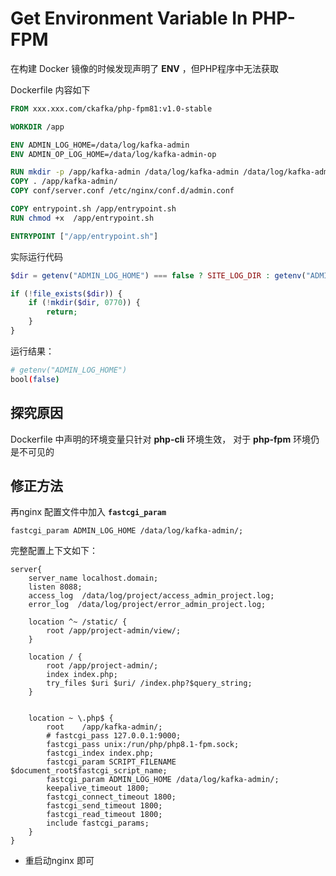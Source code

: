 # Get Environment Variable In PHP-FPM

在构建 Docker 镜像的时候发现声明了 **ENV** ，但PHP程序中无法获取

Dockerfile 内容如下

```Dockerfile
FROM xxx.xxx.com/ckafka/php-fpm81:v1.0-stable

WORKDIR /app

ENV ADMIN_LOG_HOME=/data/log/kafka-admin
ENV ADMIN_OP_LOG_HOME=/data/log/kafka-admin-op

RUN mkdir -p /app/kafka-admin /data/log/kafka-admin /data/log/kafka-admin-op
COPY . /app/kafka-admin/
COPY conf/server.conf /etc/nginx/conf.d/admin.conf

COPY entrypoint.sh /app/entrypoint.sh
RUN chmod +x  /app/entrypoint.sh

ENTRYPOINT ["/app/entrypoint.sh"]
```

实际运行代码

```php
$dir = getenv("ADMIN_LOG_HOME") === false ? SITE_LOG_DIR : getenv("ADMIN_LOG_HOME");

if (!file_exists($dir)) {
    if (!mkdir($dir, 0770)) {
        return;
    }
}
```

运行结果：

```bash
# getenv("ADMIN_LOG_HOME")
bool(false)
```

## 探究原因

Dockerfile 中声明的环境变量只针对 **php-cli** 环境生效， 对于 **php-fpm** 环境仍是不可见的

## 修正方法

再nginx 配置文件中加入 **``fastcgi_param``**

```
fastcgi_param ADMIN_LOG_HOME /data/log/kafka-admin/;
```

完整配置上下文如下：

```
server{
    server_name localhost.domain;
    listen 8088;
    access_log  /data/log/project/access_admin_project.log;
    error_log  /data/log/project/error_admin_project.log;

    location ^~ /static/ {
        root /app/project-admin/view/;
    }

    location / {
        root /app/project-admin/;
        index index.php;
        try_files $uri $uri/ /index.php?$query_string;
    }


    location ~ \.php$ {
        root    /app/kafka-admin/;
        # fastcgi_pass 127.0.0.1:9000;
        fastcgi_pass unix:/run/php/php8.1-fpm.sock;
        fastcgi_index index.php;
        fastcgi_param SCRIPT_FILENAME  $document_root$fastcgi_script_name;
        fastcgi_param ADMIN_LOG_HOME /data/log/kafka-admin/;
        keepalive_timeout 1800;
        fastcgi_connect_timeout 1800;
        fastcgi_send_timeout 1800;
        fastcgi_read_timeout 1800;
        include fastcgi_params;
    }
}
```

- 重启动nginx 即可
